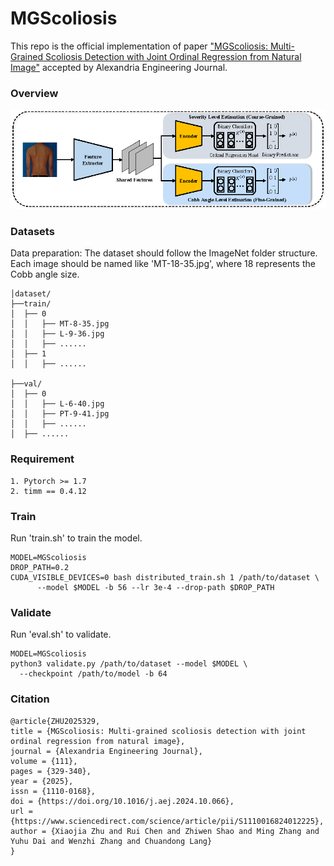# MGScoliosis
This repo is the official implementation of paper ["MGScoliosis: Multi-Grained Scoliosis Detection with Joint Ordinal Regression from Natural Image"](https://www.sciencedirect.com/science/article/pii/S1110016824012225) accepted by Alexandria Engineering Journal.


### Overview
<img src="figures/model(b).png"/>

### Datasets
Data preparation: The dataset should follow the ImageNet folder structure. Each image should be named like 'MT-18-35.jpg', where 18 represents the Cobb angle size.

```
│dataset/
├──train/
│  ├── 0
│  │   ├── MT-8-35.jpg
│  │   ├── L-9-36.jpg
│  │   ├── ......
│  ├── 1
│  │   ├── ......

├──val/
│  ├── 0
│  │   ├── L-6-40.jpg
│  │   ├── PT-9-41.jpg
│  │   ├── ......
│  ├── ......
```
### Requirement
```
1. Pytorch >= 1.7
2. timm == 0.4.12
```

### Train
Run 'train.sh' to train the model.
```
MODEL=MGScoliosis 
DROP_PATH=0.2 
CUDA_VISIBLE_DEVICES=0 bash distributed_train.sh 1 /path/to/dataset \
	  --model $MODEL -b 56 --lr 3e-4 --drop-path $DROP_PATH
```

### Validate
Run 'eval.sh' to validate.
```
MODEL=MGScoliosis 
python3 validate.py /path/to/dataset --model $MODEL \
  --checkpoint /path/to/model -b 64
```

### Citation
```
@article{ZHU2025329,
title = {MGScoliosis: Multi-grained scoliosis detection with joint ordinal regression from natural image},
journal = {Alexandria Engineering Journal},
volume = {111},
pages = {329-340},
year = {2025},
issn = {1110-0168},
doi = {https://doi.org/10.1016/j.aej.2024.10.066},
url = {https://www.sciencedirect.com/science/article/pii/S1110016824012225},
author = {Xiaojia Zhu and Rui Chen and Zhiwen Shao and Ming Zhang and Yuhu Dai and Wenzhi Zhang and Chuandong Lang}
}
```
